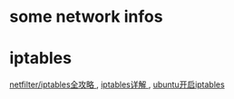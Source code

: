 # some network infos

# iptables
<a href="http://www.linuxso.com/linuxpeixun/10332.html"> netfilter/iptables全攻略 </a> , <a href="http://blog.chinaunix.net/uid-26495963-id-3279216.html"> iptables详解 </a>, <a href="http://blog.csdn.net/qustdjx/article/details/7875748"> ubuntu开启iptables </a>
